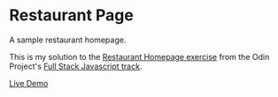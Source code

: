 # Restaurant Page

A sample restaurant homepage.

This is my solution to the [Restaurant Homepage exercise](https://www.theodinproject.com/courses/javascript/lessons/restaurant-page) from the Odin Project's [Full Stack Javascript track](https://www.theodinproject.com/tracks/2).

[Live Demo](https://leftysolara.github.io/odin-restaurant-page/index.html)
